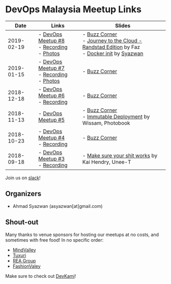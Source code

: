 # DevOps Malaysia Meetup Links

Date       | Links         |  Slides
-----------|---------------|---------------
2019-02-19 | - [DevOps Meetup #8](https://www.meetup.com/DevOpsMalaysia/events/258929697/)<br/>- [Recording](https://youtu.be/1BU-zy9cjUY)<br/>- [Photos](https://photos.app.goo.gl/KFzVQ8osTdpjpDJ89) | - [Buzz Corner](https://devops-my.github.io/meetup/buzz-2019-02.html)<br/>- [Journey to the Cloud - Randstad Edition](https://docs.google.com/presentation/d/1YBw8DTLYK8-9MrmENlO1NNYEjdGiCCSNbBnYaCYxJk8/edit?usp=sharing) by Faz<br/>- [Docker init](https://asyazwan.github.io/devopsmy-slides/docker-init.html) by [Syazwan](ibnusani.com)
2019-01-15 | - [DevOps Meetup #7](https://www.meetup.com/DevOpsMalaysia/events/257897605/)<br/>- [Recording](https://youtu.be/TMJ1GRnRbgY)<br/>- [Photos](https://photos.app.goo.gl/6kJSmo6kigamDQMx5) | - [Buzz Corner](https://devops-my.github.io/meetup/buzz-2019-01.html)
2018-12-18 | - [DevOps Meetup #6](https://www.meetup.com/DevOpsMalaysia/events/256936840/)<br/>- [Recording](https://youtu.be/7vtx980FyqY) | - [Buzz Corner](https://devops-my.github.io/meetup/buzz-2018-12.html)
2018-11-13 | - [DevOps Meetup #5](https://www.meetup.com/DevOpsMalaysia/events/255908972/) | - [Buzz Corner](https://devops-my.github.io/meetup/buzz-2018-11.html)<br/>- [Immutable Deployment](https://docs.google.com/presentation/d/11p9b_BkEXVk-pzZCvWWIwk6d-w3TGZTrV56TL3ahZog/edit?usp=sharing) by Wissam, Photobook
2018-10-23 | - [DevOps Meetup #4](https://www.meetup.com/DevOpsMalaysia/events/255553444/)<br/>- [Recording](https://youtu.be/8J0zEI3Uc4A) | - [Buzz Corner](https://devops-my.github.io/meetup/buzz-2018-10.html)
2018-09-18 | - [DevOps Meetup #3](https://www.meetup.com/DevOpsMalaysia/events/254213112/)<br/>- [Recording](https://youtu.be/8J0zEI3Uc4A) | - [Make sure your shit works](http://talks.webconverger.com/2018-09-18/#1) by Kai Hendry, Unee-T


Join us on [slack](http://engineersmy.herokuapp.com)!

## Organizers

- Ahmad Syazwan (asyazwan[at]gmail.com)

## Shout-out

Many thanks to venue sponsors for hosting our meetups at no costs, and sometimes with free food! In no specific order:

- [MindValley](https://www.mindvalley.com/)
- [Tuxuri](https://www.tuxuri.com/)
- [REA Group](https://www.rea-group.com/)
- [FashionValey](https://www.fashionvalet.com/)

Make sure to check out [DevKami](devkami.com)!
